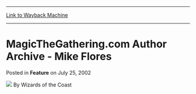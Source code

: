 
---
[Link to Wayback Machine](https://web.archive.org/web/20211021202335/https://magic.wizards.com/en/articles/archive/feature/magicthegatheringcom-author-archive-mike-flores-2002-07-25)

[_metadata_:wayback_url]:- "https://magic.wizards.com/en/articles/archive/feature/magicthegatheringcom-author-archive-mike-flores-2002-07-25"
[_metadata_:wayback_raw_url]:- "https://web.archive.org/web/20211021202335id_/https://magic.wizards.com/en/articles/archive/feature/magicthegatheringcom-author-archive-mike-flores-2002-07-25"
[_metadata_:wayback_capture_timestamp]:- "2021-10-21 20:23:35+00:00"
[_metadata_:publish_date]:- "2002-07-25"
[_metadata_:generator]:- "Drupal 7 (http://drupal.org)"
---


MagicTheGathering.com Author Archive - Mike Flores
==================================================



 Posted in **Feature**
 on July 25, 2002 






![](https://media.magic.wizards.com/styles/auth_small/public/images/person/wizards_author.jpg)
By Wizards of the Coast

















